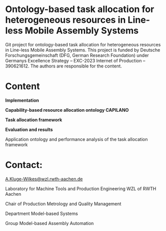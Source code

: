 # Ontology-based task allocation for heterogeneous resources in Line-less Mobile Assembly Systems

Git project for ontology-based task allocation for heterogeneous resources in Line-less Mobile Assembly Systems. This project is funded by Deutsche Forschungsgemeinschaft (DFG, German Research Foundation) under Germanys Excellence Strategy – EXC-2023 Internet of Production – 390621612.
The authors are responsible for the content.

# Content 
**Implementation**

**Capability-based resource allocation ontology CAPILANO**

**Task allocation framework**

**Evaluation and results** 

Application ontology and performance analysis of the task allocation framework

# Contact:

A.Kluge-Wilkes@wzl.rwth-aachen.de

Laboratory for Machine Tools and Production Engineering WZL of RWTH Aachen 

Chair of Production Metrology and Quality Management

Department Model-based Systems

Group Model-based Assembly Automation


